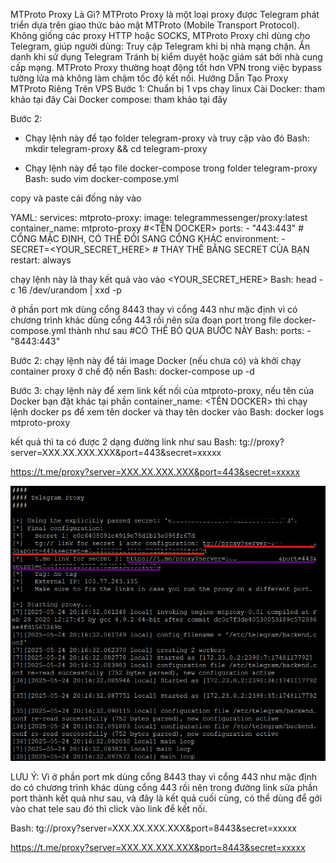 MTProto Proxy Là Gì?​
MTProto Proxy là một loại proxy được Telegram phát triển dựa trên giao thức bảo mật MTProto (Mobile Transport Protocol). Không giống các proxy HTTP hoặc SOCKS, MTProto Proxy chỉ dùng cho Telegram, giúp người dùng:
Truy cập Telegram khi bị nhà mạng chặn.
Ẩn danh khi sử dụng Telegram
Tránh bị kiểm duyệt hoặc giám sát bởi nhà cung cấp mạng.
MTProto Proxy thường hoạt động tốt hơn VPN trong việc bypass tường lửa mà không làm chậm tốc độ kết nối.
Hướng Dẫn Tạo Proxy MTProto Riêng Trên VPS​
Bước 1:
Chuẩn bị 1 vps chạy linux
Cài Docker: tham khảo tại đây
Cài Docker compose: tham khảo tại đây

Bước 2:
- Chạy lệnh này để tạo folder telegram-proxy và truy cập vào đó
Bash:
mkdir telegram-proxy && cd telegram-proxy

- Chạy lệnh này để tạo file docker-compose trong folder telegram-proxy
Bash:
sudo vim docker-compose.yml

copy và paste cái đống này vào

YAML:
services:
  mtproto-proxy:
    image: telegrammessenger/proxy:latest
    container_name: mtproto-proxy #<TÊN DOCKER>
    ports:
      - "443:443" # CỔNG MẶC ĐỊNH, CÓ THỂ ĐỔI SANG CỔNG KHÁC
    environment:
      - SECRET=<YOUR_SECRET_HERE> # THAY THẾ BẰNG SECRET CỦA BẠN
    restart: always

chạy lệnh này là thay kết quả vào vào <YOUR_SECRET_HERE>
Bash:
head -c 16 /dev/urandom | xxd -p

ở phần port mk dùng cổng 8443 thay vì cổng 443 như mặc định vì có chương trình khác dùng cổng 443 rồi nên sửa đoạn port trong file docker-compose.yml thành như sau #CÓ THỂ BỎ QUA BƯỚC NÀY
Bash:
    ports:
      - "8443:443"

Bước 2: chạy lệnh này để tải image Docker (nếu chưa có) và khởi chạy container proxy ở chế độ nền
Bash:
docker-compose up -d

Bước 3: chạy lệnh này để xem link kết nối của mtproto-proxy, nếu tên của Docker bạn đặt khác tại phần container_name: <TÊN DOCKER> thì chạy lệnh docker ps để xem tên docker và thay tên docker vào
Bash:
docker logs mtproto-proxy

kết quả thì ta có được 2 dạng đường link như sau
Bash:
tg://proxy?server=XXX.XX.XXX.XXX&port=443&secret=xxxxx

https://t.me/proxy?server=XXX.XX.XXX.XXX&port=443&secret=xxxxx

![Telegram Proxy Example](telegram_proxy_example.png)



LƯU Ý:
Vì ở phần port mk dùng cổng 8443 thay vì cổng 443 như mặc định do có chương trình khác dùng cổng 443 rồi nên trong đường link sửa phần port thành kết quả như sau, và đây là kết quả cuối cùng, có thể dùng để gởi vào chat tele sau đó thì click vào link để kết nối.

Bash:
tg://proxy?server=XXX.XX.XXX.XXX&port=8443&secret=xxxxx

https://t.me/proxy?server=XXX.XX.XXX.XXX&port=8443&secret=xxxxx


